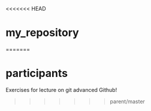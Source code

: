<<<<<<< HEAD
# my_repository
=======
# participants
Exercises for lecture on git
advanced Github!
>>>>>>> parent/master
